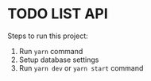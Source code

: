 # TODO LIST API

Steps to run this project:

1. Run `yarn` command
2. Setup database settings
3. Run `yarn dev` or `yarn start` command
